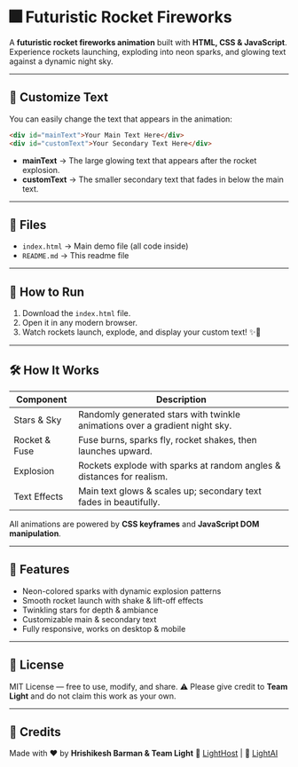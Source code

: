 # 🎆 Futuristic Rocket Fireworks

A **futuristic rocket fireworks animation** built with **HTML, CSS & JavaScript**.
Experience rockets launching, exploding into neon sparks, and glowing text against a dynamic night sky.

---

## 📌 Customize Text

You can easily change the text that appears in the animation:

```html
<div id="mainText">Your Main Text Here</div>
<div id="customText">Your Secondary Text Here</div>
```

* **mainText** → The large glowing text that appears after the rocket explosion.
* **customText** → The smaller secondary text that fades in below the main text.

---

## 📂 Files

* `index.html` → Main demo file (all code inside)
* `README.md`  → This readme file

---

## 🚀 How to Run

1. Download the `index.html` file.
2. Open it in any modern browser.
3. Watch rockets launch, explode, and display your custom text! ✨🎇

---

## 🛠️ How It Works

| Component     | Description                                                                 |
| ------------- | --------------------------------------------------------------------------- |
| Stars & Sky   | Randomly generated stars with twinkle animations over a gradient night sky. |
| Rocket & Fuse | Fuse burns, sparks fly, rocket shakes, then launches upward.                |
| Explosion     | Rockets explode with sparks at random angles & distances for realism.       |
| Text Effects  | Main text glows & scales up; secondary text fades in beautifully.           |

All animations are powered by **CSS keyframes** and **JavaScript DOM manipulation**.

---

## 🎨 Features

* Neon-colored sparks with dynamic explosion patterns
* Smooth rocket launch with shake & lift-off effects
* Twinkling stars for depth & ambiance
* Customizable main & secondary text
* Fully responsive, works on desktop & mobile

---

## 📜 License

MIT License — free to use, modify, and share.
⚠️ Please give credit to **Team Light** and do not claim this work as your own.

---

## 🌟 Credits

Made with ❤️ by **Hrishikesh Barman & Team Light**
🔗 [LightHost](https://www.lighthost.one) | 🤖 [LightAI](https://www.lightai.in)
